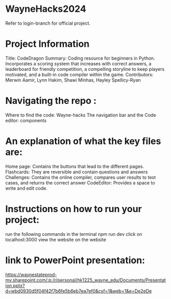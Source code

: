 # WayneHacks2024
Refer to login-branch for official project.

# Project Information 
Title: CodeDragon
Summary: Coding resource for beginners in Python. Incorporates a scoring system that increases with correct answers, a leaderboard for friendly competition, a compelling storyline to keep players motivated, and a built-in code compiler within the game.
Contributors: Merwin Aamir, Lynn Hakim, Shawi Minhas, Hayley Spellicy-Ryan 

# Navigating the repo :
Where to find the code: Wayne-hacks 
The navigation bar and the Code editor: components
    
# An explanation of what the key files are: 
Home page: Contains the buttons that lead to the different pages.
Flashcards: They are reversible and contain questions and answers
Challenges: Contains the online compiler, compares user results to test cases, and returns the correct answer
CodeEditor: Provides a space to write and edit code. 

# Instructions on how to run your project:  
run the following commands in the terminal
  npm run dev
  click on localhost:3000
  view the website on the website
  
# link to PowerPoint presentation: 
https://waynestateprod-my.sharepoint.com/:p:/r/personal/hk1225_wayne_edu/Documents/Presentation.pptx?d=wbd0930d5f04f42f7b6fe5b6eb7ea7ef0&csf=1&web=1&e=De2eDe
